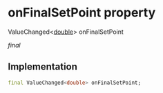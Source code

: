 


# onFinalSetPoint property






ValueChanged&lt;[double](https://api.flutter.dev/flutter/dart-core/double-class.html)> onFinalSetPoint
  
_final_






## Implementation

```dart
final ValueChanged<double> onFinalSetPoint;


```







